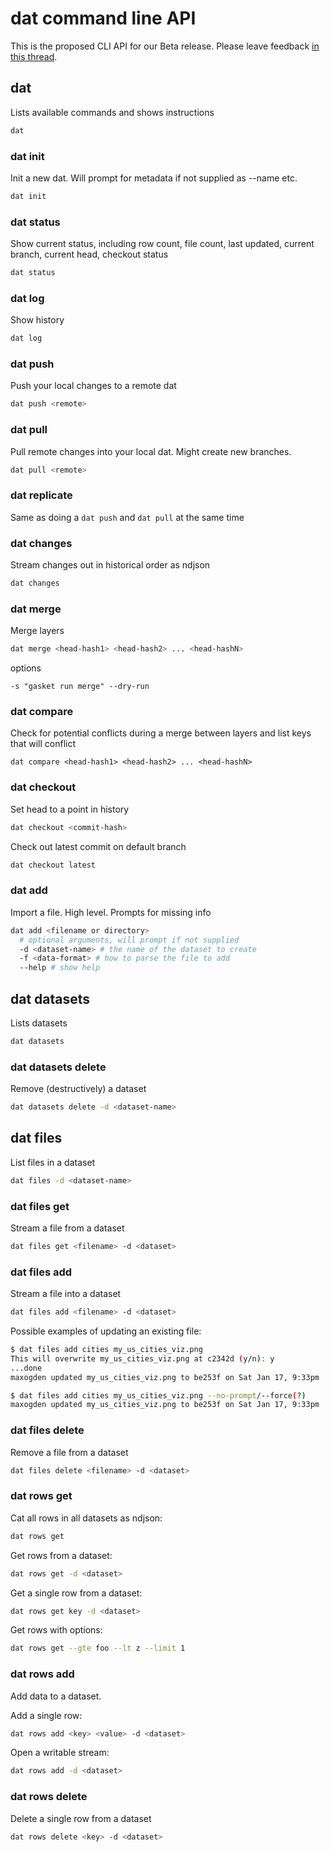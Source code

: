# dat command line API

This is the proposed CLI API for our Beta release. Please leave feedback [in this thread](https://github.com/maxogden/dat/issues/195).

## dat

Lists available commands and shows instructions

```bash
dat
```

### dat init

Init a new dat. Will prompt for metadata if not supplied as --name etc.

```bash
dat init
```

### dat status

Show current status, including row count, file count, last updated, current branch, current head, checkout status

```bash
dat status
```

### dat log

Show history

```bash
dat log
```

### dat push

Push your local changes to a remote dat

```bash
dat push <remote>
```

### dat pull

Pull remote changes into your local dat. Might create new branches.

```bash
dat pull <remote>
```

### dat replicate

Same as doing a `dat push` and `dat pull` at the same time

### dat changes

Stream changes out in historical order as ndjson

```bash
dat changes
```

### dat merge

Merge layers

```bash
dat merge <head-hash1> <head-hash2> ... <head-hashN>
```

options

```
-s "gasket run merge" --dry-run
```

### dat compare

Check for potential conflicts during a merge between layers and list keys that will conflict

```
dat compare <head-hash1> <head-hash2> ... <head-hashN>
```

### dat checkout

Set head to a point in history

```bash
dat checkout <commit-hash>
```

Check out latest commit on default branch

```bash
dat checkout latest
```

### dat add

Import a file. High level. Prompts for missing info

```bash
dat add <filename or directory>
  # optional arguments, will prompt if not supplied
  -d <dataset-name> # the name of the dataset to create
  -f <data-format> # how to parse the file to add
  --help # show help
```

## dat datasets

Lists datasets

```bash
dat datasets
```

### dat datasets delete

Remove (destructively) a dataset

```bash
dat datasets delete -d <dataset-name> 
```

## dat files

List files in a dataset

```bash
dat files -d <dataset-name>
```

### dat files get

Stream a file from a dataset

```bash
dat files get <filename> -d <dataset> 
```

### dat files add

Stream a file into a dataset

```bash
dat files add <filename> -d <dataset> 
```

Possible examples of updating an existing file:

```bash
$ dat files add cities my_us_cities_viz.png
This will overwrite my_us_cities_viz.png at c2342d (y/n): y
...done
maxogden updated my_us_cities_viz.png to be253f on Sat Jan 17, 9:33pm
```

```bash
$ dat files add cities my_us_cities_viz.png --no-prompt/--force(?)
maxogden updated my_us_cities_viz.png to be253f on Sat Jan 17, 9:33pm
```

### dat files delete

Remove a file from a dataset

```bash
dat files delete <filename> -d <dataset>
```

### dat rows get

Cat all rows in all datasets as ndjson:

```bash
dat rows get
```

Get rows from a dataset:

```bash
dat rows get -d <dataset>
```

Get a single row from a dataset:

```bash
dat rows get key -d <dataset> 
```

Get rows with options:

```bash
dat rows get --gte foo --lt z --limit 1
```

### dat rows add

Add data to a dataset.

Add a single row:

```bash
dat rows add <key> <value> -d <dataset> 
```

Open a writable stream:

```bash
dat rows add -d <dataset>
```

### dat rows delete

Delete a single row from a dataset

```bash
dat rows delete <key> -d <dataset> 
```

